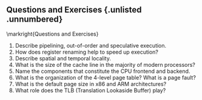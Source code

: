 ## Questions and Exercises {.unlisted .unnumbered}

\markright{Questions and Exercises}

1. Describe pipelining, out-of-order and speculative execution.
2. How does register renaming help to speed up execution?
3. Describe spatial and temporal locality.
4. What is the size of the cache line in the majority of modern processors?
5. Name the components that constitute the CPU frontend and backend.
6. What is the organization of the 4-level page table? What is a page fault?
7. What is the default page size in x86 and ARM architectures?
8. What role does the TLB (Translation Lookaside Buffer) play?